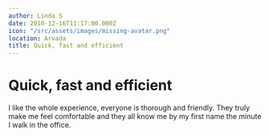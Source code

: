 ```yaml
---
author: Linda S
date: 2010-12-16T11:17:00.000Z
icon: "/src/assets/images/missing-avatar.png"
location: Arvada
title: Quick, fast and efficient
---
```

# Quick, fast and efficient
I like the whole experience, everyone is thorough and friendly. They truly make me feel comfortable and they all know me by my first name the minute I walk in the office.
